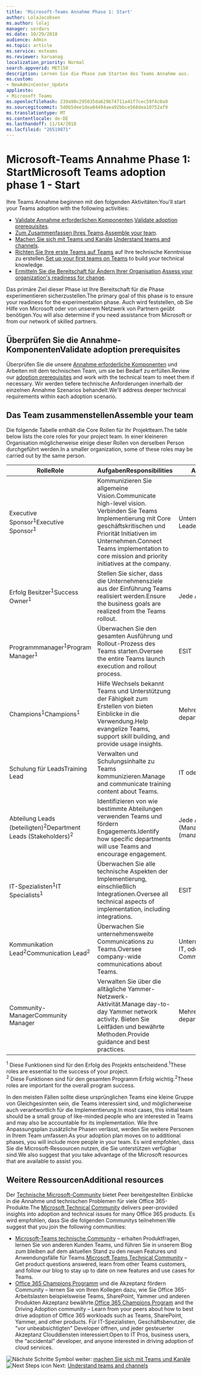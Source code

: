```yaml
---
title: 'Microsoft-Teams Annahme Phase 1: Start'
author: LolaJacobsen
ms.author: lolaj
manager: serdars
ms.date: 10/29/2018
audience: Admin
ms.topic: article
ms.service: msteams
ms.reviewer: karuanag
localization_priority: Normal
search.appverid: MET150
description: Lernen Sie die Phase zum Starten des Teams Annahme aus.
ms.custom:
- NewAdminCenter_Update
appliesto:
- Microsoft Teams
ms.openlocfilehash: 239a90c295035da629b74711a41f7cec59f4c0a9
ms.sourcegitcommit: 5d8b5dee1dea84494aea92bbce568dea10752af9
ms.translationtype: MT
ms.contentlocale: de-DE
ms.lasthandoff: 11/14/2018
ms.locfileid: "26519871"
---
```

# <a name="microsoft-teams-adoption-phase-1---start"></a><span data-ttu-id="ee4b9-103">Microsoft-Teams Annahme Phase 1: Start</span><span class="sxs-lookup"><span data-stu-id="ee4b9-103">Microsoft Teams adoption phase 1 - Start</span></span>

<span data-ttu-id="ee4b9-104">Ihre Teams Annahme beginnen mit den folgenden Aktivitäten:</span><span class="sxs-lookup"><span data-stu-id="ee4b9-104">You'll start your Teams adoption with the following activities:</span></span>

- <span data-ttu-id="ee4b9-105">[Validate Annahme erforderlichen Komponenten](#validate-adoption-prerequisites).</span><span class="sxs-lookup"><span data-stu-id="ee4b9-105">[Validate adoption prerequisites](#validate-adoption-prerequisites).</span></span>
- <span data-ttu-id="ee4b9-106">[Zum Zusammenfassen Ihres Teams](#assemble-your-team).</span><span class="sxs-lookup"><span data-stu-id="ee4b9-106">[Assemble your team](#assemble-your-team).</span></span>
- <span data-ttu-id="ee4b9-107">[Machen Sie sich mit Teams und Kanäle](teams-adoption-understand-teams-and-channels.md).</span><span class="sxs-lookup"><span data-stu-id="ee4b9-107">[Understand teams and channels](teams-adoption-understand-teams-and-channels.md).</span></span>
- <span data-ttu-id="ee4b9-108">[Richten Sie Ihre erste Teams auf Teams](teams-adoption-your-first-teams.md) auf Ihre technische Kenntnisse zu erstellen.</span><span class="sxs-lookup"><span data-stu-id="ee4b9-108">[Set up your first teams on Teams](teams-adoption-your-first-teams.md) to build your technical knowledge.</span></span>
- <span data-ttu-id="ee4b9-109">[Ermitteln Sie die Bereitschaft für Ändern Ihrer Organisation](teams-adoption-assess-readiness.md).</span><span class="sxs-lookup"><span data-stu-id="ee4b9-109">[Assess your organization's readiness for change](teams-adoption-assess-readiness.md).</span></span>

<span data-ttu-id="ee4b9-110">Das primäre Ziel dieser Phase ist Ihre Bereitschaft für die Phase experimentieren sicherzustellen.</span><span class="sxs-lookup"><span data-stu-id="ee4b9-110">The primary goal of this phase is to ensure your readiness for the experimentation phase.</span></span> <span data-ttu-id="ee4b9-111">Auch wird feststellen, ob Sie Hilfe von Microsoft oder von unserem Netzwerk von Partnern geübt benötigen.</span><span class="sxs-lookup"><span data-stu-id="ee4b9-111">You will also determine if you need assistance from Microsoft or from our network of skilled partners.</span></span>  

## <a name="validate-adoption-prerequisites"></a><span data-ttu-id="ee4b9-112">Überprüfen Sie die Annahme-Komponenten</span><span class="sxs-lookup"><span data-stu-id="ee4b9-112">Validate adoption prerequisites</span></span>

<span data-ttu-id="ee4b9-113">Überprüfen Sie die unsere [Annahme erforderliche Komponenten](teams-adoption-get-started.md#adoption-prerequisites) und Arbeiten mit dem technischen Team, um sie bei Bedarf zu erfüllen.</span><span class="sxs-lookup"><span data-stu-id="ee4b9-113">Review our [adoption prerequisites](teams-adoption-get-started.md#adoption-prerequisites) and work with the technical team to meet them if necessary.</span></span> <span data-ttu-id="ee4b9-114">Wir werden tiefere technische Anforderungen innerhalb der einzelnen Annahme Szenarios behandelt.</span><span class="sxs-lookup"><span data-stu-id="ee4b9-114">We'll address deeper technical requirements within each adoption scenario.</span></span>

## <a name="assemble-your-team"></a><span data-ttu-id="ee4b9-115">Das Team zusammenstellen</span><span class="sxs-lookup"><span data-stu-id="ee4b9-115">Assemble your team</span></span>

<span data-ttu-id="ee4b9-116">Die folgende Tabelle enthält die Core Rollen für Ihr Projektteam.</span><span class="sxs-lookup"><span data-stu-id="ee4b9-116">The table below lists the core roles for your project team.</span></span> <span data-ttu-id="ee4b9-117">In einer kleineren Organisation möglicherweise einige dieser Rollen von derselben Person durchgeführt werden.</span><span class="sxs-lookup"><span data-stu-id="ee4b9-117">In a smaller organization, some of these roles may be carried out by the same person.</span></span>

| <span data-ttu-id="ee4b9-118">Rolle</span><span class="sxs-lookup"><span data-stu-id="ee4b9-118">Role</span></span> | <span data-ttu-id="ee4b9-119">Aufgaben</span><span class="sxs-lookup"><span data-stu-id="ee4b9-119">Responsibilities</span></span> | <span data-ttu-id="ee4b9-120">Abteilung</span><span class="sxs-lookup"><span data-stu-id="ee4b9-120">Department</span></span> |
| ---- | ---------------- | ---------- |
| <span data-ttu-id="ee4b9-121">Executive Sponsor<sup>1</sup></span><span class="sxs-lookup"><span data-stu-id="ee4b9-121">Executive Sponsor<sup>1</sup></span></span> | <span data-ttu-id="ee4b9-122">Kommunizieren Sie allgemeine Vision.</span><span class="sxs-lookup"><span data-stu-id="ee4b9-122">Communicate high-level vision.</span></span> <span data-ttu-id="ee4b9-123">Verbinden Sie Teams Implementierung mit Core geschäftskritischen und Priorität Initiativen im Unternehmen.</span><span class="sxs-lookup"><span data-stu-id="ee4b9-123">Connect Teams implementation to core mission and priority initiatives at the company.</span></span> | <span data-ttu-id="ee4b9-124">Unternehmensleitung</span><span class="sxs-lookup"><span data-stu-id="ee4b9-124">Executive Leadership</span></span> |
| <span data-ttu-id="ee4b9-125">Erfolg Besitzer<sup>1</sup></span><span class="sxs-lookup"><span data-stu-id="ee4b9-125">Success Owner<sup>1</sup></span></span> | <span data-ttu-id="ee4b9-126">Stellen Sie sicher, dass die Unternehmensziele aus der Einführung Teams realisiert werden.</span><span class="sxs-lookup"><span data-stu-id="ee4b9-126">Ensure the business goals are realized from the Teams rollout.</span></span> | <span data-ttu-id="ee4b9-127">Jede Abteilung</span><span class="sxs-lookup"><span data-stu-id="ee4b9-127">Any department</span></span> |
| <span data-ttu-id="ee4b9-128">Programmmanager<sup>1</sup></span><span class="sxs-lookup"><span data-stu-id="ee4b9-128">Program Manager<sup>1</sup></span></span> | <span data-ttu-id="ee4b9-129">Überwachen Sie den gesamten Ausführung und Rollout-Prozess des Teams starten.</span><span class="sxs-lookup"><span data-stu-id="ee4b9-129">Oversee the entire Teams launch execution and rollout process.</span></span> | <span data-ttu-id="ee4b9-130">ES</span><span class="sxs-lookup"><span data-stu-id="ee4b9-130">IT</span></span> |
| <span data-ttu-id="ee4b9-131">Champions<sup>1</sup></span><span class="sxs-lookup"><span data-stu-id="ee4b9-131">Champions<sup>1</sup></span></span> | <span data-ttu-id="ee4b9-132">Hilfe Wechsels bekannt Teams und Unterstützung der Fähigkeit zum Erstellen von bieten Einblicke in die Verwendung.</span><span class="sxs-lookup"><span data-stu-id="ee4b9-132">Help evangelize Teams, support skill building, and provide usage insights.</span></span> | <span data-ttu-id="ee4b9-133">Mehrere Abteilungen</span><span class="sxs-lookup"><span data-stu-id="ee4b9-133">Multiple departments</span></span> |
| <span data-ttu-id="ee4b9-134">Schulung für Leads</span><span class="sxs-lookup"><span data-stu-id="ee4b9-134">Training Lead</span></span> | <span data-ttu-id="ee4b9-135">Verwalten und Schulungsinhalte zu Teams kommunizieren.</span><span class="sxs-lookup"><span data-stu-id="ee4b9-135">Manage and communicate training content about Teams.</span></span> | <span data-ttu-id="ee4b9-136">IT oder anderen</span><span class="sxs-lookup"><span data-stu-id="ee4b9-136">IT or other</span></span> |
| <span data-ttu-id="ee4b9-137">Abteilung Leads (beteiligten)<sup>2</sup></span><span class="sxs-lookup"><span data-stu-id="ee4b9-137">Department Leads (Stakeholders)<sup>2</sup></span></span> | <span data-ttu-id="ee4b9-138">Identifizieren von wie bestimmte Abteilungen verwenden Teams und fördern Engagements.</span><span class="sxs-lookup"><span data-stu-id="ee4b9-138">Identify how specific departments will use Teams and encourage engagement.</span></span> | <span data-ttu-id="ee4b9-139">Jede Abteilung (Management)</span><span class="sxs-lookup"><span data-stu-id="ee4b9-139">Any department (management)</span></span> |
| <span data-ttu-id="ee4b9-140">IT-Spezialisten<sup>1</sup></span><span class="sxs-lookup"><span data-stu-id="ee4b9-140">IT Specialists<sup>1</sup></span></span> | <span data-ttu-id="ee4b9-141">Überwachen Sie alle technische Aspekten der Implementierung, einschließlich Integrationen.</span><span class="sxs-lookup"><span data-stu-id="ee4b9-141">Oversee all technical aspects of implementation, including integrations.</span></span> | <span data-ttu-id="ee4b9-142">ES</span><span class="sxs-lookup"><span data-stu-id="ee4b9-142">IT</span></span> |
| <span data-ttu-id="ee4b9-143">Kommunikation Lead<sup>2</sup></span><span class="sxs-lookup"><span data-stu-id="ee4b9-143">Communication Lead<sup>2</sup></span></span> | <span data-ttu-id="ee4b9-144">Überwachen Sie unternehmensweite Communications zu Teams.</span><span class="sxs-lookup"><span data-stu-id="ee4b9-144">Oversee company-wide communications about Teams.</span></span> | <span data-ttu-id="ee4b9-145">Unternehmenskommunikation IT, oder eine andere</span><span class="sxs-lookup"><span data-stu-id="ee4b9-145">Corporate Communications, IT, or other</span></span> |
| <span data-ttu-id="ee4b9-146">Community-Manager</span><span class="sxs-lookup"><span data-stu-id="ee4b9-146">Community Manager</span></span> | <span data-ttu-id="ee4b9-147">Verwalten Sie über die alltägliche Yammer-Netzwerk-Aktivität.</span><span class="sxs-lookup"><span data-stu-id="ee4b9-147">Manage day-to-day Yammer network activity.</span></span> <span data-ttu-id="ee4b9-148">Bieten Sie Leitfäden und bewährte Methoden.</span><span class="sxs-lookup"><span data-stu-id="ee4b9-148">Provide guidance and best practices.</span></span> | <span data-ttu-id="ee4b9-149">Mehrere Abteilungen</span><span class="sxs-lookup"><span data-stu-id="ee4b9-149">Multiple departments</span></span> |

<span data-ttu-id="ee4b9-150"><sup>1</sup> Diese Funktionen sind für den Erfolg des Projekts entscheidend.</span><span class="sxs-lookup"><span data-stu-id="ee4b9-150"><sup>1</sup>These roles are essential to the success of your project.</span></span></br>
<span data-ttu-id="ee4b9-151"><sup>2</sup> Diese Funktionen sind für den gesamten Programm Erfolg wichtig.</span><span class="sxs-lookup"><span data-stu-id="ee4b9-151"><sup>2</sup>These roles are important for the overall program success.</span></span>

<span data-ttu-id="ee4b9-152">In den meisten Fällen sollte diese ursprünglichen Teams eine kleine Gruppe von Gleichgesinnten sein, die Teams interessiert sind, und möglicherweise auch verantwortlich für die Implementierung.</span><span class="sxs-lookup"><span data-stu-id="ee4b9-152">In most cases, this initial team should be a small group of like-minded people who are interested in Teams and may also be accountable for its implementation.</span></span> <span data-ttu-id="ee4b9-153">Wie Ihre Anpassungsplan zusätzliche Phasen verlässt, werden Sie weitere Personen in Ihrem Team umfassen.</span><span class="sxs-lookup"><span data-stu-id="ee4b9-153">As your adoption plan moves on to additional phases, you will include more people in your team.</span></span> <span data-ttu-id="ee4b9-154">Es wird empfohlen, dass Sie die Microsoft-Ressourcen nutzen, die Sie unterstützen verfügbar sind.</span><span class="sxs-lookup"><span data-stu-id="ee4b9-154">We also suggest that you take advantage of the Microsoft resources that are available to assist you.</span></span> 

## <a name="additional-resources"></a><span data-ttu-id="ee4b9-155">Weitere Ressourcen</span><span class="sxs-lookup"><span data-stu-id="ee4b9-155">Additional resources</span></span>

<span data-ttu-id="ee4b9-156">Der [Technische Microsoft-Community](https://aka.ms/TechCommunity) bietet Peer bereitgestellten Einblicke in die Annahme und technischen Problemen für viele Office 365-Produkte.</span><span class="sxs-lookup"><span data-stu-id="ee4b9-156">The [Microsoft Technical Community](https://aka.ms/TechCommunity) delivers peer-provided insights into adoption and technical issues for many Office 365 products.</span></span> <span data-ttu-id="ee4b9-157">Es wird empfohlen, dass Sie die folgenden Communitys teilnehmen:</span><span class="sxs-lookup"><span data-stu-id="ee4b9-157">We suggest that you join the following communities:</span></span>

- <span data-ttu-id="ee4b9-158">[Microsoft-Teams technische Community](https://aka.ms/TeamsCommunity) – erhalten Produktfragen, lernen Sie von anderen Kunden Teams, und führen Sie in unserem Blog zum bleiben auf dem aktuellen Stand zu den neuen Features und Anwendungsfälle für Teams.</span><span class="sxs-lookup"><span data-stu-id="ee4b9-158">[Microsoft Teams Technical Community](https://aka.ms/TeamsCommunity) – Get product questions answered, learn from other Teams customers, and follow our blog to stay up to date on new features and use cases for Teams.</span></span> 
- <span data-ttu-id="ee4b9-159">[Office 365 Champions Programm](https://aka.ms/O365Champions) und die Akzeptanz fördern Community – lernen Sie von Ihren Kollegen dazu, wie Sie Office 365-Arbeitslasten beispielsweise Teams, SharePoint, Yammer und anderen Produkten Akzeptanz bewährte.</span><span class="sxs-lookup"><span data-stu-id="ee4b9-159">[Office 365 Champions Program](https://aka.ms/O365Champions) and the Driving Adoption community – Learn from your peers about how to best drive adoption of Office 365 workloads such as Teams, SharePoint, Yammer, and other products.</span></span> <span data-ttu-id="ee4b9-160">Für IT-Spezialisten, Geschäftsbenutzer, die "vor unbeabsichtigten" Developer öffnen, und jeder gesteuerter Akzeptanz Clouddiensten interessiert.</span><span class="sxs-lookup"><span data-stu-id="ee4b9-160">Open to IT Pros, business users, the “accidental” developer, and anyone interested in driving adoption of cloud services.</span></span>  


<span data-ttu-id="ee4b9-161">![Nächste Schritte Symbol](media/teams-adoption-next-icon.png) weiter: [machen Sie sich mit Teams und Kanäle](teams-adoption-understand-teams-and-channels.md)</span><span class="sxs-lookup"><span data-stu-id="ee4b9-161">![Next Steps icon](media/teams-adoption-next-icon.png) Next: [Understand teams and channels](teams-adoption-understand-teams-and-channels.md)</span></span>